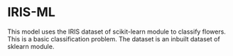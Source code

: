 # IRIS-ML
This model uses the IRIS dataset of scikit-learn module to classify flowers. This is a basic classification problem. The dataset is an inbuilt dataset of sklearn module.
